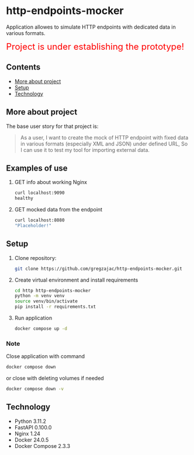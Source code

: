 # http-endpoints-mocker

Application allowes to simulate HTTP endpoints with dedicated data in various formats.

<font size="5" color="red">Project is under establishing the prototype!</font>

## Contents

* [More about project](#more-about-project)
* [Setup](#setup)
* [Technology](#technology)

## More about project

The base user story for that project is:
> As a user,
I want to create the mock of HTTP endpoint with fixed data in various formats (especially XML and JSON)
under defined URL,
So I can use it to test my tool for importing external data.

## Examples of use

1. GET info about working Nginx

    ```bash
    curl localhost:9090
    healthy
    ```

2. GET mocked data from the endpoint

    ```bash
    curl localhost:8080
    "Placeholder!"
    ```

## Setup

1. Clone repository:

    ```bash
    git clone https://github.com/gregzajac/http-endpoints-mocker.git
    ```

2. Create virtual environment and install requirements

    ```bash
    cd http http-endpoints-mocker
    python -m venv venv
    source venv/bin/activate
    pip install -r requirements.txt
    ```

3. Run application

    ```bash
    docker compose up -d
    ```

### Note

Close application with command

```bash
docker compose down
```

or close with deleting volumes if needed

```bash
docker compose down -v
```

## Technology

* Python 3.11.2
* FastAPI 0.100.0
* Nginx 1.24
* Docker 24.0.5
* Docker Compose 2.3.3
